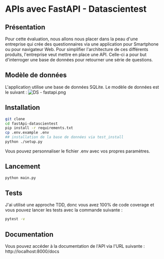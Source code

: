 # APIs avec FastAPI - Datascientest
## Présentation
Pour cette évaluation, nous allons nous placer dans la peau d'une entreprise qui crée des questionnaires via une application pour Smartphone ou pour navigateur Web. Pour simplifier l'architecture de ces différents produits, l'entreprise veut mettre en place une API. Celle-ci a pour but d'interroger une base de données pour retourner une série de questions.

## Modèle de données
L'application utilise une base de données SQLite. Le modèle de données est le suivant :
![DS - fastapi.png](data%2FDS-fastapi.png)

## Installation
```bash
git clone
cd fastApi-datascientest
pip install -r requirements.txt
cp .env.example .env
## installation de la base de données via test_install
python ./setup.py 
```
Vous pouvez personnaliser le fichier .env avec vos propres paramètres.

## Lancement
```bash
python main.py
```

## Tests
J'ai utilisé une approche TDD, donc vous avez 100% de code coverage et vous pouvez lancer les tests avec la commande suivante : 
```bash
pytest -v
```

## Documentation
Vous pouvez accéder à la documentation de l'API via l'URL suivante : http://localhost:8000/docs
